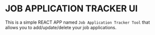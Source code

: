 # JOB APPLICATION TRACKER UI

This is a simple REACT APP named ``Job Application Tracker Tool`` that allows you to add/update/delete your job applications.

